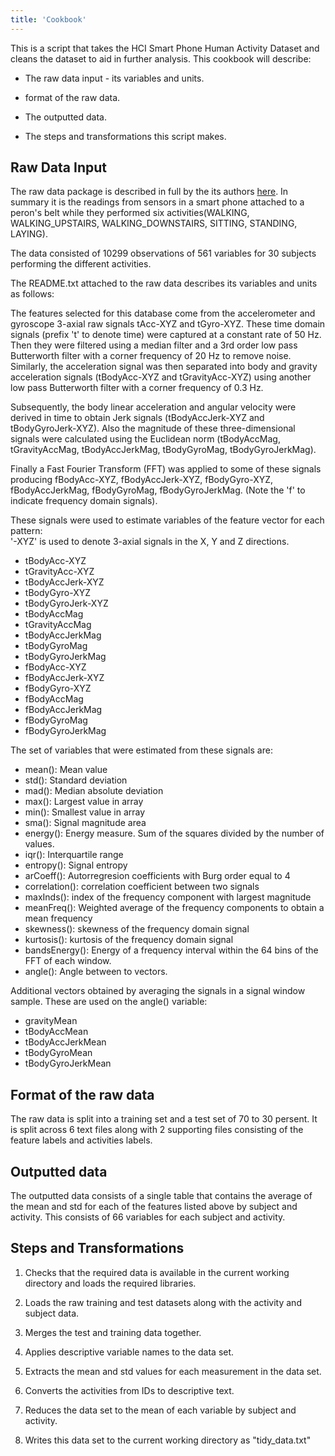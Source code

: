 ```yaml
---
title: 'Cookbook'
---
```


This is a script that takes the HCI Smart Phone Human Activity Dataset and cleans the dataset to aid in further analysis.  This cookbook will describe:

* The raw data input - its variables and units.

* format of the raw data.

* The outputted data.

* The steps and transformations this script makes.

## Raw Data Input
The raw data package is described in full by the its authors [here](http://archive.ics.uci.edu/ml/datasets/Human+Activity+Recognition+Using+Smartphones).  In summary it is the readings from sensors in a smart phone attached to a peron's belt while they performed six activities(WALKING, WALKING_UPSTAIRS, WALKING_DOWNSTAIRS, SITTING, STANDING, LAYING).  

The data consisted of 10299 observations of 561 variables for 30 subjects performing the different activities.

The README.txt attached to the raw data describes its variables and units as follows:

The features selected for this database come from the accelerometer and gyroscope 3-axial raw signals tAcc-XYZ and tGyro-XYZ. These time domain signals (prefix 't' to denote time) were captured at a constant rate of 50 Hz. Then they were filtered using a median filter and a 3rd order low pass Butterworth filter with a corner frequency of 20 Hz to remove noise. Similarly, the acceleration signal was then separated into body and gravity acceleration signals (tBodyAcc-XYZ and tGravityAcc-XYZ) using another low pass Butterworth filter with a corner frequency of 0.3 Hz. 

Subsequently, the body linear acceleration and angular velocity were derived in time to obtain Jerk signals (tBodyAccJerk-XYZ and tBodyGyroJerk-XYZ). Also the magnitude of these three-dimensional signals were calculated using the Euclidean norm (tBodyAccMag, tGravityAccMag, tBodyAccJerkMag, tBodyGyroMag, tBodyGyroJerkMag). 

Finally a Fast Fourier Transform (FFT) was applied to some of these signals producing fBodyAcc-XYZ, fBodyAccJerk-XYZ, fBodyGyro-XYZ, fBodyAccJerkMag, fBodyGyroMag, fBodyGyroJerkMag. (Note the 'f' to indicate frequency domain signals). 

These signals were used to estimate variables of the feature vector for each pattern:  
'-XYZ' is used to denote 3-axial signals in the X, Y and Z directions.

* tBodyAcc-XYZ
* tGravityAcc-XYZ
* tBodyAccJerk-XYZ
* tBodyGyro-XYZ
* tBodyGyroJerk-XYZ
* tBodyAccMag
* tGravityAccMag
* tBodyAccJerkMag
* tBodyGyroMag
* tBodyGyroJerkMag
* fBodyAcc-XYZ
* fBodyAccJerk-XYZ
* fBodyGyro-XYZ
* fBodyAccMag
* fBodyAccJerkMag
* fBodyGyroMag
* fBodyGyroJerkMag

The set of variables that were estimated from these signals are: 

* mean(): Mean value
* std(): Standard deviation
* mad(): Median absolute deviation 
* max(): Largest value in array
* min(): Smallest value in array
* sma(): Signal magnitude area
* energy(): Energy measure. Sum of the squares divided by the number of values. 
* iqr(): Interquartile range 
* entropy(): Signal entropy
* arCoeff(): Autorregresion coefficients with Burg order equal to 4
* correlation(): correlation coefficient between two signals
* maxInds(): index of the frequency component with largest magnitude
* meanFreq(): Weighted average of the frequency components to obtain a mean frequency
* skewness(): skewness of the frequency domain signal 
* kurtosis(): kurtosis of the frequency domain signal 
* bandsEnergy(): Energy of a frequency interval within the 64 bins of the FFT of each window.
* angle(): Angle between to vectors.

Additional vectors obtained by averaging the signals in a signal window sample. These are used on the angle() variable:

* gravityMean
* tBodyAccMean
* tBodyAccJerkMean
* tBodyGyroMean
* tBodyGyroJerkMean

## Format of the raw data

The raw data is split into a training set and a test set of 70 to 30 persent.  It is split across 6 text files along with 2 supporting files consisting of the feature labels and activities labels.

## Outputted data

The outputted data consists of a single table that contains the average of the mean and std for each of the features listed above by subject and activity.  This consists of 66 variables for each subject and activity.  

## Steps and Transformations

1. Checks that the required data is available in the current working directory and loads the required libraries.

2. Loads the raw training and test datasets along with the activity and subject data.

3. Merges the test and training data together.

4. Applies descriptive variable names to the  data set.

5. Extracts the mean and std values for each measurement in the data set.

6. Converts the activities from IDs to descriptive text.

7. Reduces the data set to the mean of each variable by subject and activity.

8. Writes this data set to the current working directory as "tidy_data.txt"

